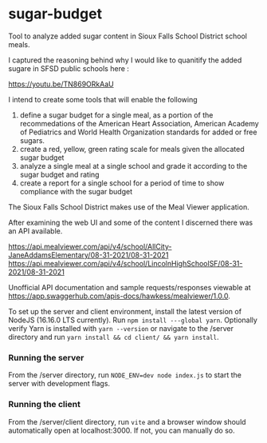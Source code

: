 # sugar-budget

Tool to analyze added sugar content in Sioux Falls School District school meals.

I captured the reasoning behind why I would like to quanitify the added sugare in SFSD public schools here :

https://youtu.be/TN869ORkAaU

I intend to create some tools that will enable the following

1. define a sugar budget for a single meal, as a portion of the recommedations of the American Heart Association, American Academy of Pediatrics and World Health Organization standards for added or free sugars.
2. create a red, yellow, green rating scale for meals given the allocated sugar budget
3. analyze a single meal at a single school and grade it according to the sugar budget and rating
4. create a report for a single school for a period of time to show compliance with the sugar budget

The Sioux Falls School District makes use of the Meal Viewer application.

After examining the web UI and some of the content I discerned there was an API available.

https://api.mealviewer.com/api/v4/school/AllCity-JaneAddamsElementary/08-31-2021/08-31-2021
https://api.mealviewer.com/api/v4/school/LincolnHighSchoolSF/08-31-2021/08-31-2021

Unofficial API documentation and sample requests/responses viewable at https://app.swaggerhub.com/apis-docs/hawkess/mealviewer/1.0.0.

To set up the server and client environment, install the latest version of NodeJS (16.16.0 LTS currently). Run `npm install ---global yarn`.
Optionally verify Yarn is installed with `yarn --version` or navigate to the /server directory and run `yarn install && cd client/ && yarn install`.

### Running the server

From the /server directory, run `NODE_ENV=dev node index.js` to start the server with development flags.

### Running the client

From the /server/client directory, run `vite` and a browser window should automatically open at localhost:3000. If not, you can manually do so.
